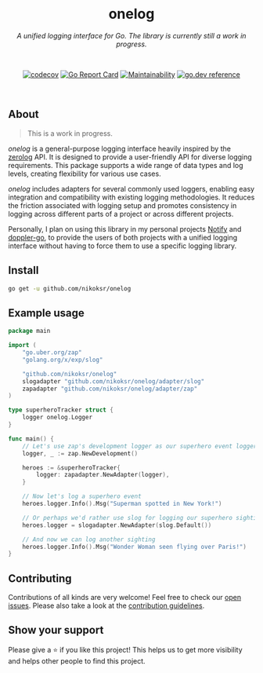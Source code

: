 <div align="center">

&nbsp;
<h1>onelog</h1>
<p><i>A unified logging interface for Go. The library is currently still a work in progress.</i></p>

&nbsp;

[![codecov](https://codecov.io/gh/nikoksr/onelog/branch/main/graph/badge.svg?token=9KTRRRWM5A)](https://codecov.io/gh/nikoksr/onelog)
[![Go Report Card](https://goreportcard.com/badge/github.com/nikoksr/onelog)](https://goreportcard.com/report/github.com/nikoksr/onelog)
[![Maintainability](https://api.codeclimate.com/v1/badges/8d58f3077a2b6ee2ac57/maintainability)](https://codeclimate.com/github/nikoksr/onelog/maintainability)
[![go.dev reference](https://img.shields.io/badge/go.dev-reference-007d9c?logo=go&logoColor=white&style=flat)](https://pkg.go.dev/github.com/nikoksr/onelog)
</div>

&nbsp;
## About <a id="about"></a>

> This is a work in progress.

_onelog_ is a general-purpose logging interface heavily inspired by the [zerolog](https://github.com/rs/zerolog) API. It is designed to provide a user-friendly API for diverse logging requirements. This package supports a wide range of data types and log levels, creating flexibility for various use cases.

_onelog_ includes adapters for several commonly used loggers, enabling easy integration and compatibility with existing logging methodologies. It reduces the friction associated with logging setup and promotes consistency in logging across different parts of a project or across different projects.

Personally, I plan on using this library in my personal projects [Notify](https://github.com/nikoksr/notify) and [doppler-go](https://github.com/nikoksr/doppler-go), to provide the users of both projects with a unified logging interface without having to force them to use a specific logging library.

## Install <a id="install"></a>

```sh
go get -u github.com/nikoksr/onelog
```

## Example usage <a id="usage"></a>

```go
package main

import (
    "go.uber.org/zap"
    "golang.org/x/exp/slog"

    "github.com/nikoksr/onelog"
    slogadapter "github.com/nikoksr/onelog/adapter/slog"
    zapadapter "github.com/nikoksr/onelog/adapter/zap"
)

type superheroTracker struct {
    logger onelog.Logger
}

func main() {
    // Let's use zap's development logger as our superhero event logger
    logger, _ := zap.NewDevelopment()

    heroes := &superheroTracker{
        logger: zapadapter.NewAdapter(logger),
    }

    // Now let's log a superhero event
    heroes.logger.Info().Msg("Superman spotted in New York!")

    // Or perhaps we'd rather use slog for logging our superhero sightings
    heroes.logger = slogadapter.NewAdapter(slog.Default())

    // And now we can log another sighting
    heroes.logger.Info().Msg("Wonder Woman seen flying over Paris!")
}
```

## Contributing <a id="contributing"></a>

Contributions of all kinds are very welcome! Feel free to check
our [open issues](https://github.com/nikoksr/onelog/issues). Please also take a look at
the [contribution guidelines](https://github.com/nikoksr/onelog/blob/main/CONTRIBUTING.md).

## Show your support <a id="support"></a>

Please give a ⭐️ if you like this project! This helps us to get more visibility and helps other people to find this
project.
